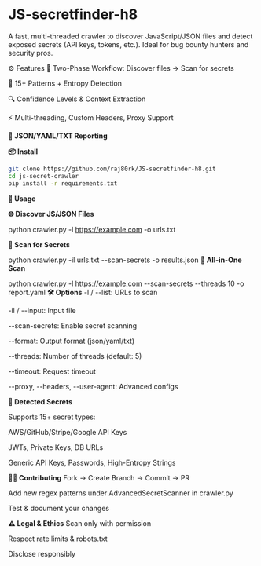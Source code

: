 # JS-secretfinder-h8


A fast, multi-threaded crawler to discover JavaScript/JSON files and detect exposed secrets (API keys, tokens, etc.). Ideal for bug bounty hunters and security pros.

⚙️ Features
🔁 Two-Phase Workflow: Discover files → Scan for secrets

🧠 15+ Patterns + Entropy Detection

🔍 Confidence Levels & Context Extraction

⚡ Multi-threading, Custom Headers, Proxy Support

**📄 JSON/YAML/TXT Reporting**

**📦 Install**
   ```bash
git clone https://github.com/raj80rk/JS-secretfinder-h8.git
cd js-secret-crawler
pip install -r requirements.txt
```
**🚀 Usage**

**🌐 Discover JS/JSON Files**

python crawler.py -l https://example.com -o urls.txt

**🔐 Scan for Secrets**


python crawler.py -il urls.txt --scan-secrets -o results.json
**🧠 All-in-One Scan**

python crawler.py -l https://example.com --scan-secrets --threads 10 -o report.yaml
**🛠️ Options**
-l / --list: URLs to scan

-il / --input: Input file

--scan-secrets: Enable secret scanning

--format: Output format (json/yaml/txt)

--threads: Number of threads (default: 5)

--timeout: Request timeout

--proxy, --headers, --user-agent: Advanced configs

**🧬 Detected Secrets**

Supports 15+ secret types:

AWS/GitHub/Stripe/Google API Keys

JWTs, Private Keys, DB URLs

Generic API Keys, Passwords, High-Entropy Strings

**🧑‍💻 Contributing**
Fork → Create Branch → Commit → PR

Add new regex patterns under AdvancedSecretScanner in crawler.py

Test & document your changes

**⚠️ Legal & Ethics**
Scan only with permission

Respect rate limits & robots.txt

Disclose responsibly
